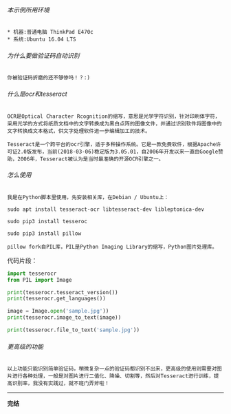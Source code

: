 ###### 本示例所用环境

    * 机器:普通电脑 ThinkPad E470c
    * 系统:Ubuntu 16.04 LTS

###### 为什么要做验证码自动识别
	你被验证码折磨的还不够惨吗！？:)

###### 什么是ocr和tesseract
    OCR是Optical Character Rcognition的缩写，意思是光学字符识别，针对印刷体字符，采用光学的方式将纸质文档中的文字转换成为黑白点阵的图像文件，并通过识别软件将图像中的文字转换成文本格式，供文字处理软件进一步编辑加工的技术。

    Tesseract是一个跨平台的ocr引擎，适于多种操作系统。它是一款免费软件，根据Apache许可证2.0版发布，当前(2018-03-06)稳定版为3.05.01，自2006年开发以来一直由Google赞助，2006年，Tesseract被认为是当时最准确的开源OCR引擎之一。

###### 怎么使用
    我是在Python脚本里使用，先安装相关库，在Debian / Ubuntu上：

`sudo apt install tesseract-ocr libtesseract-dev libleptonica-dev`

`sudo pip3 install tesseroc`

`sudo pip3 install pillow`

    pillow fork自PIL库，PIL是Python Imaging Library的缩写，Python图片处理库。

代码片段：
```python
import tesserocr
from PIL import Image

print(tesserocr.tesseract_version())
print(tesserocr.get_languages())

image = Image.open('sample.jpg'))
print(tesserocr.image_to_text(image))

print(tesserocr.file_to_text('sample.jpg'))
```

###### 更高级的功能
	以上功能只能识别简单验证码，稍微复杂一点的验证码都识别不出来，更高级的使用则需要对图片进行各种处理，一般是对图片进行二值化、降噪、切割等，然后对Tesseract进行训练，提高识别率，我没有实践过，就不班门弄斧啦！

***
__完结__
